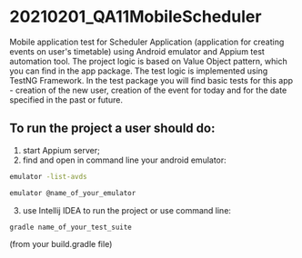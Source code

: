 # 20210201_QA11MobileScheduler
Mobile application test for Scheduler Application (application for creating events on user's timetable) using Android emulator and Appium test automation tool. 
The project logic is based on Value Object pattern, which you can find in the app package.
The test logic is implemented using TestNG Framework.
In the test package you will find basic tests for this app - creation of the new user, creation of the event for today and for the date specified in the past or future.

## To run the project a user should do:
1. start Appium server;
2. find and open in command line your android emulator:
```bash
emulator -list-avds
```
```bash
emulator @name_of_your_emulator
```
3. use Intellij IDEA to run the project or use command line:
```bash
gradle name_of_your_test_suite
```
(from your build.gradle file) 
